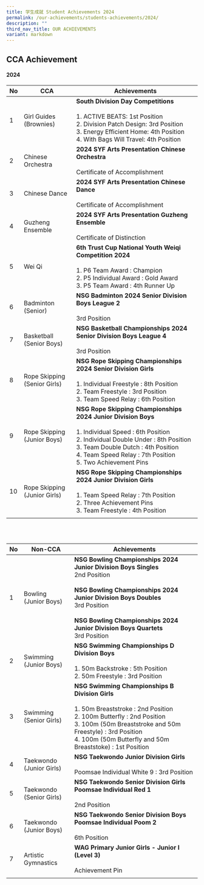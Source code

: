 ```yaml
---
title: 学生成就 Student Achievements 2024
permalink: /our-achievements/students-achievements/2024/
description: ""
third_nav_title: OUR ACHIEVEMENTS
variant: markdown
---
```

## CCA Achievement 

#### 2024



| No | CCA| Achievements |
| -------- | -------- | -------- |
| 1     | Girl Guides (Brownies) | **South Division Day Competitions** <br><br>1.	ACTIVE BEATS: 1st Position <br>2. Division Patch Design: 3rd Position<br>3. Energy Efficient Home: 4th Position<br>4. With Bags Will Travel: 4th Position |
| 2    | Chinese Orchestra | **2024 SYF Arts Presentation Chinese Orchestra** <br><br>Certificate of Accomplishment |
| 3 | Chinese Dance  | **2024 SYF Arts Presentation Chinese Dance** <br><br>Certificate of Accomplishment |
| 4     | Guzheng Ensemble | **2024 SYF Arts Presentation Guzheng Ensemble**<br><br>Certificate of Distinction |
| 5     | Wei Qi | **6th Trust Cup National Youth Weiqi Competition 2024** <br><br>1.	P6 Team Award : Champion <br>2.	P5 Individual Award : Gold Award <br>3.	P5 Team Award : 4th Runner Up |
| 6     | Badminton<br>(Senior)  | **NSG Badminton 2024 Senior Division Boys League 2** <br><br>3rd Position|
| 7     |Basketball<br>(Senior Boys)|**NSG Basketball Championships 2024 Senior Division Boys League 4** <br><br>3rd Position |
| 8     | Rope Skipping<br>(Senior Girls)|**NSG Rope Skipping Championships 2024 Senior Division Girls**<br><br>1.	Individual Freestyle : 8th Position <br>2.	Team Freestyle : 3rd Position<br>3.	Team Speed Relay : 6th Position    |
| 9     | Rope Skipping<br>(Junior Boys)| **NSG Rope Skipping Championships 2024  Junior Division Boys**<br><br>1.	Individual Speed : 6th Position<br>2.	Individual Double Under : 8th Position <br>3.	Team Double Dutch : 4th Position <br>4.	Team Speed Relay : 7th Position<br> 5.	Two Achievement Pins |
| 10    | Rope Skipping<br>(Junior Girls)| **NSG Rope Skipping Championships 2024 Junior Division Girls**<br><br>  1.	Team Speed Relay : 7th Position <br>2.	Three Achievement Pins<br>3.	Team Freestyle : 4th Position|
|||

<br>
<br>

| No | Non-CCA| Achievements |
| -------- | -------- | -------- |
| 1 | Bowling<br>(Junior Boys) | **NSG Bowling Championships 2024 Junior Division Boys Singles** <br>2nd Position<br><br> **NSG Bowling Championships 2024 Junior Division Boys Doubles**<br> 3rd Position<br><br>**NSG Bowling Championships 2024 Junior Division Boys Quartets** <br>3rd Position|
| 2 | Swimming<br>(Junior Boys)| **NSG Swimming Championships D Division Boys**<br><br>1.	50m Backstroke : 5th Position <br>2.	50m Freestyle : 3rd Position |
| 3 | Swimming <br>(Senior Girls) | **NSG Swimming Championships B Division Girls**<br><br>1. 50m Breaststroke : 2nd Position  <br> 2. 100m Butterfly : 2nd Position <br>3. 100m (50m Breaststroke and 50m Freestyle) : 3rd Position<br>4. 100m (50m Butterfly and 50m Breaststoke) : 1st Position|
| 4 |Taekwondo<br>(Junior Girls) |**NSG Taekwondo Junior Division Girls** <br><br> Poomsae Individual White 9 : 3rd Position|
| 5 | Taekwondo<br>(Senior Girls)|**NSG Taekwondo Senior Division Girls Poomsae Individual Red 1**<br><br>2nd Position |
| 6 | Taekwondo<br>(Junior Boys)|**NSG Taekwondo Senior Division Boys Poomsae Individual Poom 2**<br><br>6th Position  |
| 7 | Artistic Gymnastics| **WAG Primary Junior Girls - Junior I (Level 3)** <br><br>Achievement Pin |
|||